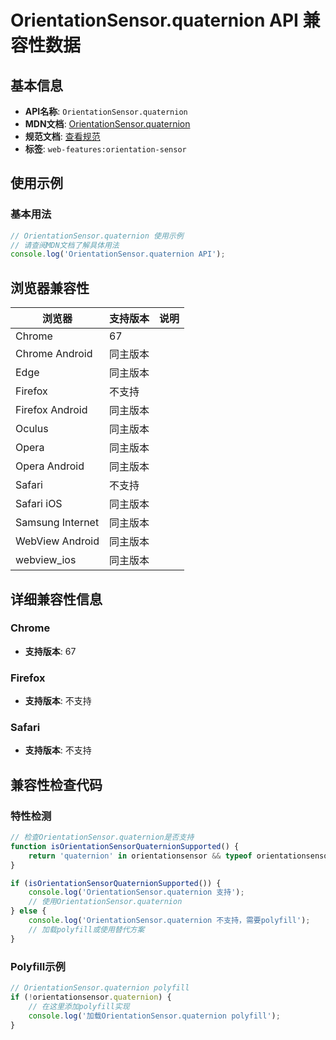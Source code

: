 # OrientationSensor.quaternion API 兼容性数据

## 基本信息

- **API名称**: `OrientationSensor.quaternion`
- **MDN文档**: [OrientationSensor.quaternion](https://developer.mozilla.org/docs/Web/API/OrientationSensor/quaternion)
- **规范文档**: [查看规范](https://w3c.github.io/orientation-sensor/#orientationsensor-quaternion)
- **标签**: `web-features:orientation-sensor`

## 使用示例

### 基本用法

```javascript
// OrientationSensor.quaternion 使用示例
// 请查阅MDN文档了解具体用法
console.log('OrientationSensor.quaternion API');
```

## 浏览器兼容性

| 浏览器 | 支持版本 | 说明 |
|--------|----------|------|
| Chrome | 67 |  |
| Chrome Android | 同主版本 |  |
| Edge | 同主版本 |  |
| Firefox | 不支持 |  |
| Firefox Android | 同主版本 |  |
| Oculus | 同主版本 |  |
| Opera | 同主版本 |  |
| Opera Android | 同主版本 |  |
| Safari | 不支持 |  |
| Safari iOS | 同主版本 |  |
| Samsung Internet | 同主版本 |  |
| WebView Android | 同主版本 |  |
| webview_ios | 同主版本 |  |

## 详细兼容性信息

### Chrome

- **支持版本**: 67

### Firefox

- **支持版本**: 不支持

### Safari

- **支持版本**: 不支持

## 兼容性检查代码

### 特性检测

```javascript
// 检查OrientationSensor.quaternion是否支持
function isOrientationSensorQuaternionSupported() {
    return 'quaternion' in orientationsensor && typeof orientationsensor.quaternion === 'function';
}

if (isOrientationSensorQuaternionSupported()) {
    console.log('OrientationSensor.quaternion 支持');
    // 使用OrientationSensor.quaternion
} else {
    console.log('OrientationSensor.quaternion 不支持，需要polyfill');
    // 加载polyfill或使用替代方案
}
```

### Polyfill示例

```javascript
// OrientationSensor.quaternion polyfill
if (!orientationsensor.quaternion) {
    // 在这里添加polyfill实现
    console.log('加载OrientationSensor.quaternion polyfill');
}
```

